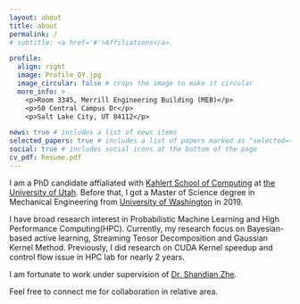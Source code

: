 ```yaml
---
layout: about
title: about
permalink: /
# subtitle: <a href='#'>Affiliations</a>. 

profile:
  align: right
  image: Profile_QY.jpg
  image_circular: false # crops the image to make it circular
  more_info: >
    <p>Room 3345, Merrill Engineering Building (MEB)</p>
    <p>50 Central Campus Dr</p>
    <p>Salt Lake City, UT 84112</p>

news: true # includes a list of news items
selected_papers: true # includes a list of papers marked as "selected={true}"
social: true # includes social icons at the bottom of the page
cv_pdf: Resume.pdf
---
```

I am a PhD candidate affialiated with [Kahlert School of Computing](https://www.cs.utah.edu/) at [the University of Utah](https://www.utah.edu/). Before that, I got a Master of Science degree in Mechanical Engineering from [University of Washington](https://www.washington.edu/) in 2019.

I have broad research interest in Probabilistic Machine Learning and High Performance Computing(HPC). Currently, my research focus on Bayesian-based active learning, Streaming Tensor Decomposition and Gaussian Kernel Method. Previously, I did research on CUDA Kernel speedup and control flow issue in HPC lab for nearly 2 years.

I am fortunate to work under supervision of [Dr. Shandian Zhe](https://users.cs.utah.edu/~zhe/).

Feel free to connect me for collaboration in relative area.

